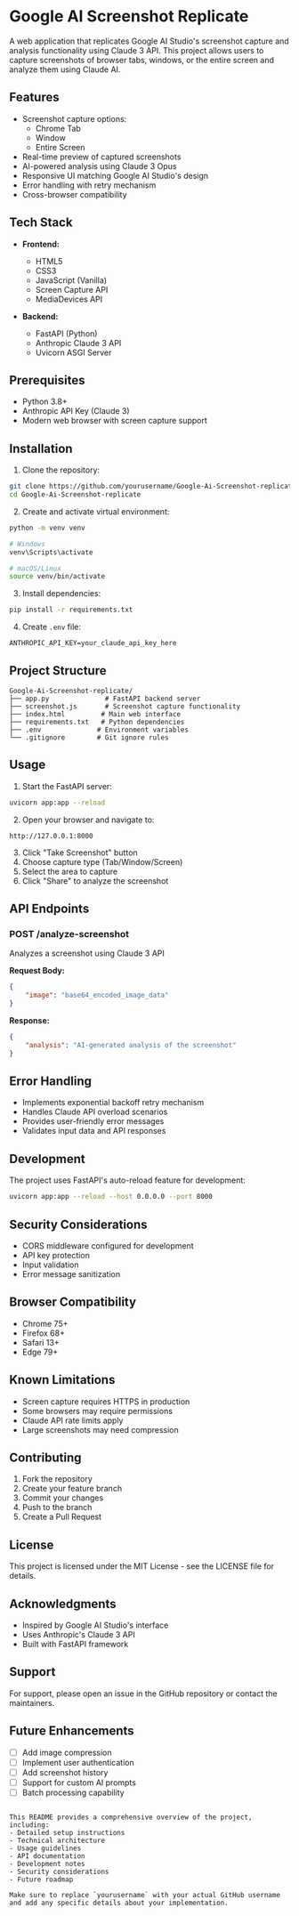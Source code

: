 # Google AI Screenshot Replicate

A web application that replicates Google AI Studio's screenshot capture and analysis functionality using Claude 3 API. This project allows users to capture screenshots of browser tabs, windows, or the entire screen and analyze them using Claude AI.

## Features

- Screenshot capture options:
  - Chrome Tab
  - Window
  - Entire Screen
- Real-time preview of captured screenshots
- AI-powered analysis using Claude 3 Opus
- Responsive UI matching Google AI Studio's design
- Error handling with retry mechanism
- Cross-browser compatibility

## Tech Stack

- **Frontend:**
  - HTML5
  - CSS3
  - JavaScript (Vanilla)
  - Screen Capture API
  - MediaDevices API

- **Backend:**
  - FastAPI (Python)
  - Anthropic Claude 3 API
  - Uvicorn ASGI Server

## Prerequisites

- Python 3.8+
- Anthropic API Key (Claude 3)
- Modern web browser with screen capture support

## Installation

1. Clone the repository:
```bash
git clone https://github.com/yourusername/Google-Ai-Screenshot-replicate.git
cd Google-Ai-Screenshot-replicate
```

2. Create and activate virtual environment:
```bash
python -m venv venv

# Windows
venv\Scripts\activate

# macOS/Linux
source venv/bin/activate
```

3. Install dependencies:
```bash
pip install -r requirements.txt
```

4. Create `.env` file:
```env
ANTHROPIC_API_KEY=your_claude_api_key_here
```

## Project Structure

```
Google-Ai-Screenshot-replicate/
├── app.py              # FastAPI backend server
├── screenshot.js       # Screenshot capture functionality
├── index.html         # Main web interface
├── requirements.txt   # Python dependencies
├── .env              # Environment variables
└── .gitignore        # Git ignore rules
```

## Usage

1. Start the FastAPI server:
```bash
uvicorn app:app --reload
```

2. Open your browser and navigate to:
```
http://127.0.0.1:8000
```

3. Click "Take Screenshot" button
4. Choose capture type (Tab/Window/Screen)
5. Select the area to capture
6. Click "Share" to analyze the screenshot

## API Endpoints

### POST /analyze-screenshot
Analyzes a screenshot using Claude 3 API

**Request Body:**
```json
{
    "image": "base64_encoded_image_data"
}
```

**Response:**
```json
{
    "analysis": "AI-generated analysis of the screenshot"
}
```

## Error Handling

- Implements exponential backoff retry mechanism
- Handles Claude API overload scenarios
- Provides user-friendly error messages
- Validates input data and API responses

## Development

The project uses FastAPI's auto-reload feature for development:
```bash
uvicorn app:app --reload --host 0.0.0.0 --port 8000
```

## Security Considerations

- CORS middleware configured for development
- API key protection
- Input validation
- Error message sanitization

## Browser Compatibility

- Chrome 75+
- Firefox 68+
- Safari 13+
- Edge 79+

## Known Limitations

- Screen capture requires HTTPS in production
- Some browsers may require permissions
- Claude API rate limits apply
- Large screenshots may need compression

## Contributing

1. Fork the repository
2. Create your feature branch
3. Commit your changes
4. Push to the branch
5. Create a Pull Request

## License

This project is licensed under the MIT License - see the LICENSE file for details.

## Acknowledgments

- Inspired by Google AI Studio's interface
- Uses Anthropic's Claude 3 API
- Built with FastAPI framework

## Support

For support, please open an issue in the GitHub repository or contact the maintainers.

## Future Enhancements

- [ ] Add image compression
- [ ] Implement user authentication
- [ ] Add screenshot history
- [ ] Support for custom AI prompts
- [ ] Batch processing capability
```

This README provides a comprehensive overview of the project, including:
- Detailed setup instructions
- Technical architecture
- Usage guidelines
- API documentation
- Development notes
- Security considerations
- Future roadmap

Make sure to replace `yourusername` with your actual GitHub username and add any specific details about your implementation.